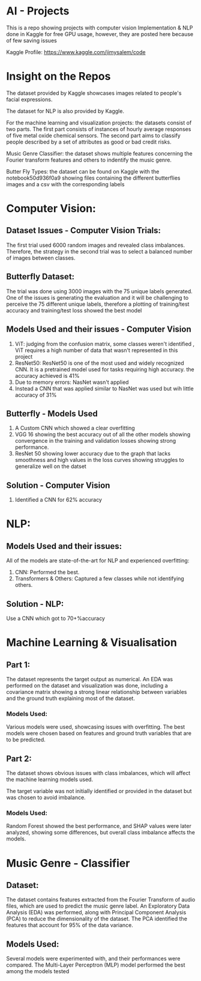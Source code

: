 # AI - Projects

This is a repo showing projects with computer vision Implementation & NLP done in Kaggle for free GPU usage, however, they are posted here because of few saving issues

Kaggle Profile: https://www.kaggle.com/jimysalem/code

# Insight on the Repos

The dataset provided by Kaggle showcases images related to people's facial expressions.

The dataset for NLP is also provided by Kaggle.

For the machine learning and visualization projects: the datasets consist of two parts. The first part consists of instances of hourly average responses of five metal oxide chemical sensors. The second part aims to classify people described by a set of attributes as good or bad credit risks.

Music Genre Classifier: the dataset shows multiple features concerning the Fourier transform features and others to indentify the music genre.

Butter Fly Types: the dataset can be found on Kaggle with the notebook50d936f0a9 showing files containing the different butterflies images and a csv with the corresponding labels 

# Computer Vision:

## Dataset Issues - Computer Vision Trials:

The first trial used 6000 random images and revealed class imbalances. Therefore, the strategy in the second trial was to select a balanced number of images between classes.

## Butterfly Dataset:

The trial was done using 3000 images with the 75 unique labels generated. One of the issues is generating the evaluation and it will be challenging to perceive the 75 different unique labels, therefore a plotting of training/test accuracy and training/test loss showed the best model 

## Models Used and their issues - Computer Vision

1. ViT: judging from the confusion matrix, some classes weren't identified , ViT requires a high number of data that wasn't represented in this project
2. ResNet50: ResNet50 is one of the most used and widely recognized CNN. It is a pretrained model used for tasks requiring high accuracy. the accuracy achieved is 41%
3. Due to memory errors: NasNet wasn't applied
4. Instead a CNN that was applied similar to NasNet was used but wih little accuracy of 31%

## Butterfly - Models Used

1. A Custom CNN which showed a clear overfitting
2. VGG 16 showing the best accuracy out of all the other models showing convergence in the training and validation losses showing strong performance.
3. ResNet 50 showing lower accuracy due to the graph that lacks smoothness and high values in the loss curves showing struggles to generalize well on the datset

## Solution - Computer Vision
1. Identified a CNN for 62% accuracy

# NLP:

## Models Used and their issues:

All of the models are state-of-the-art for NLP and experienced overfitting:

1. CNN: Performed the best.
2. Transformers & Others: Captured a few classes while not identifying others.

## Solution - NLP:

Use a CNN which got to 70+%accuracy

# Machine Learning & Visualisation

## Part 1:

The dataset represents the target output as numerical. An EDA was performed on the dataset and visualization was done, including a covariance matrix showing a strong linear relationship between variables and the ground truth explaining most of the dataset.

### Models Used:

Various models were used, showcasing issues with overfitting. The best models were chosen based on features and ground truth variables that are to be predicted.

## Part 2:

The dataset shows obvious issues with class imbalances, which will affect the machine learning models used.

The target variable was not initially identified or provided in the dataset but was chosen to avoid imbalance.

### Models Used:

Random Forest showed the best performance, and SHAP values were later analyzed, showing some differences, but overall class imbalance affects the models.

# Music Genre - Classifier

## Dataset:

The dataset contains features extracted from the Fourier Transform of audio files, which are used to predict the music genre label. An Exploratory Data Analysis (EDA) was performed, along with Principal Component Analysis (PCA) to reduce the dimensionality of the dataset. The PCA identified the features that account for 95% of the data variance.

## Models Used: 

Several models were experimented with, and their performances were compared. The Multi-Layer Perceptron (MLP) model performed the best among the models tested 
